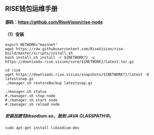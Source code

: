 

## RISE钱包运维手册
#### 源码：https://github.com/RiseVision/rise-node

#### （1）安装
```
export NETWORK="mainnet"
wget https://raw.githubusercontent.com/RiseVision/rise-build/master/scripts/install.sh
bash install.sh install -r ${NETWORK?} -u https://downloads.rise.vision/core/${NETWORK}/latest.tar.gz

cd rise
wget https://downloads.rise.vision/snapshots/${NETWORK?}/latest -O latestsnap.gz
./manager.sh restoreBackup latestsnap.gz

./manager.sh status
#./manager.sh stop node
#./manager.sh start node
#./manager.sh reload node

```


##### 安装加密包libsodium.so，放到 JAVA CLASSPATH中。
`sudo apt-get install libsodium-dev`
